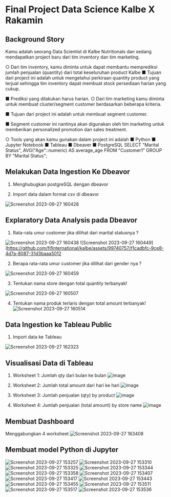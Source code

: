 # Final Project Data Science Kalbe X Rakamin
## Background Story
Kamu adalah seorang Data Scientist di Kalbe Nutritionals
dan sedang mendapatkan project baru dari tim inventory
dan tim marketing.

○ Dari tim inventory, kamu diminta untuk dapat membantu
memprediksi jumlah penjualan (quantity) dari total
keseluruhan product Kalbe
■ Tujuan dari project ini adalah untuk mengetahui
perkiraan quantity product yang terjual sehingga tim
inventory dapat membuat stock persediaan harian
yang cukup.

■ Prediksi yang dilakukan harus harian.
○ Dari tim marketing kamu diminta untuk membuat
cluster/segment customer berdasarkan beberapa kriteria.

■ Tujuan dari project ini adalah untuk membuat
segment customer.

■ Segment customer ini nantinya akan digunakan oleh
tim marketing untuk memberikan personalized
promotion dan sales treatment.

○ Tools yang akan kamu gunakan dalam project ini adalah
■ Python
■ Jupyter Notebook
■ Tableau
■ Dbeaver
■ PostgreSQL
SELECT "Marital Status", AVG("Age"::numeric) AS average_age
FROM "Customer1" 
GROUP BY "Marital Status";
## Melakukan Data Ingestion Ke Dbeavor
1. Menghubugkan postgreSQL dengan dbeavor
   
3. Import data dalam format csv di dbeavor
   
![Screenshot 2023-09-27 160428](https://github.com/fifinternational/kalbe/assets/99740757/5390b334-e055-4df1-b49f-ba054e295783)

## Explaratory Data Analysis pada Dbeavor
1. Rata-rata umur customer jika
dilihat dari marital statusnya ?

![Screenshot 2023-09-27 160438](https://github.com/fifinternational/kalbe/assets/99740757/e3e5adb9-65ba-455e-9823-48312f19a7c7)
![Screenshot 2023-09-27 160449](https://github.com/fifinternational/kalbe/assets/99740757/f1cadbfc-9ce8-4d7a-8087-31d3baaa5012

2. Berapa rata-rata umur customer jika
dilihat dari gender nya ?

![Screenshot 2023-09-27 160459](https://github.com/fifinternational/kalbe/assets/99740757/50ea5d7c-e2dd-4566-9664-7179c1df8c3f)

3. Tentukan nama store dengan total
quantity terbanyak!

![Screenshot 2023-09-27 160507](https://github.com/fifinternational/kalbe/assets/99740757/33556f7d-8ace-4aeb-9eec-de8300cbdcd6)

4. Tentukan nama produk terlaris dengan
total amount terbanyak!
![Screenshot 2023-09-27 160514](https://github.com/fifinternational/kalbe/assets/99740757/2f28acec-3acb-4d5b-afaa-74541d0711af)

## Data Ingestion ke Tableau Public
1. Import data ke Tableau
   
![Screenshot 2023-09-27 162323](https://github.com/fifinternational/kalbe/assets/99740757/45789702-dfe8-42e8-9a34-7a8fbaa32d1b)

## Visualisasi Data di Tableau 
1. Worksheet 1: Jumlah qty dari bulan ke bulan
   ![image](https://github.com/fifinternational/kalbe/assets/99740757/c47cf62b-7f60-468a-8155-dc3e1b709859)

2. Worksheet 2: Jumlah total amount dari hari ke hari
   ![image](https://github.com/fifinternational/kalbe/assets/99740757/1bad07f6-b28c-48e4-bd75-4f54ead464f0)

3. Worksheet 3: Jumlah penjualan (qty) by product
   ![image](https://github.com/fifinternational/kalbe/assets/99740757/d0e0d9d3-495e-4160-a6c4-fd44495f9d83)

4. Worksheet 4: Jumlah penjualan (total amount) by store name
   ![image](https://github.com/fifinternational/kalbe/assets/99740757/47d5e130-b904-40b9-afba-cb9861032de3)

## Membuat Dashboard 
Menggabungkan 4 worksheet
![Screenshot 2023-09-27 163408](https://github.com/fifinternational/kalbe/assets/99740757/bba3226c-bcea-49d1-a45b-10a61dc26cf2)

## Membuat model Python di Jupyter
![Screenshot 2023-09-27 153257](https://github.com/fifinternational/kalbe/assets/99740757/c4320252-4465-49e2-8649-846bfcee29a9)
![Screenshot 2023-09-27 153310](https://github.com/fifinternational/kalbe/assets/99740757/35fa5282-6290-4f0a-9e33-c217319a92b3)
![Screenshot 2023-09-27 153325](https://github.com/fifinternational/kalbe/assets/99740757/8b785b82-243e-4df7-a03d-f981931377cf)
![Screenshot 2023-09-27 153344](https://github.com/fifinternational/kalbe/assets/99740757/e52d3d34-9eb6-47e7-ad20-f3e90cfffe5f)
![Screenshot 2023-09-27 153358](https://github.com/fifinternational/kalbe/assets/99740757/a70e9d88-0143-4a01-a743-e3f2bc0dd5c5)
![Screenshot 2023-09-27 153407](https://github.com/fifinternational/kalbe/assets/99740757/8c307109-ac98-40e1-925c-1e276933e1f4)
![Screenshot 2023-09-27 153417](https://github.com/fifinternational/kalbe/assets/99740757/8cc5f5b6-b38b-483b-9844-71d5bf5bf8c3)
![Screenshot 2023-09-27 153443](https://github.com/fifinternational/kalbe/assets/99740757/5f47e16e-3c1f-4f2f-9c03-d1ef75dfc02e)
![Screenshot 2023-09-27 153455](https://github.com/fifinternational/kalbe/assets/99740757/7ca96fa9-bcd7-4db9-a4ca-b89decbeea31)
![Screenshot 2023-09-27 153511](https://github.com/fifinternational/kalbe/assets/99740757/09c1e5b7-7370-4004-bc1d-9b11d0efe34b)
![Screenshot 2023-09-27 153517](https://github.com/fifinternational/kalbe/assets/99740757/b259c1fa-52d6-41a5-8a8f-685a500750c7)
![Screenshot 2023-09-27 153536](https://github.com/fifinternational/kalbe/assets/99740757/9050ee91-86c6-4693-b727-5efa1d7e28bb)

